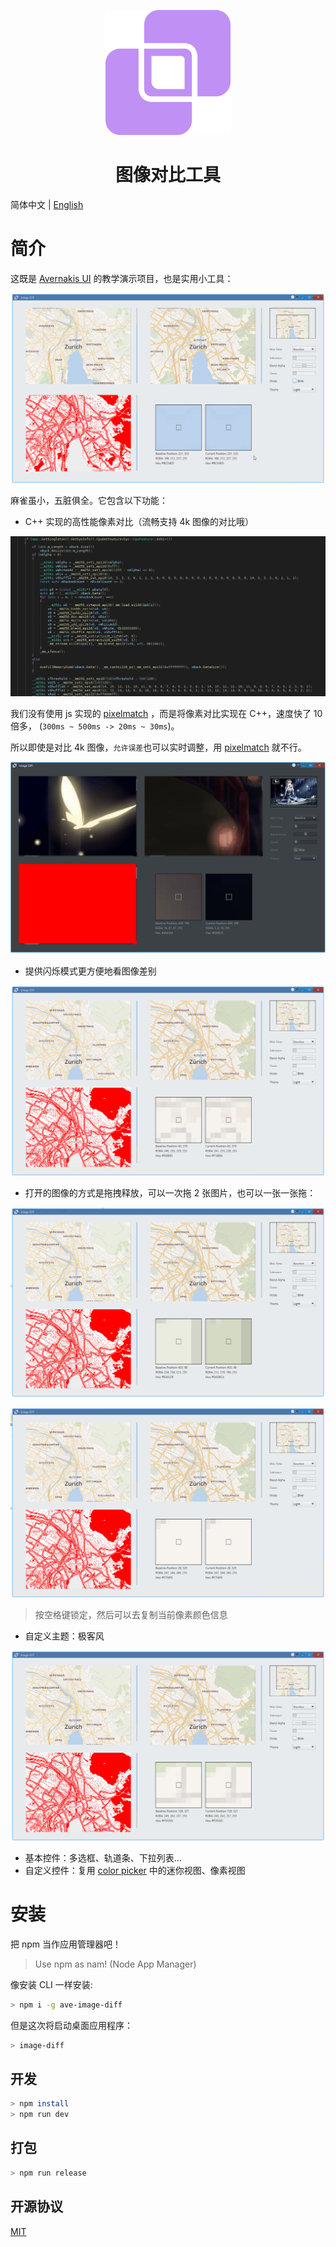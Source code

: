 <p align="center">
    <img width="200" src="./assets/compare.png">
</p>

<h1 align="center">图像对比工具</h1>

简体中文 | [English](./README.md)

# 简介

这既是 [Avernakis UI](https://qber-soft.github.io/Ave-Nodejs-Docs/) 的教学演示项目，也是实用小工具：

![view diff](./docs/images/view-diff.gif)

麻雀虽小，五脏俱全。它包含以下功能：

-   C++ 实现的高性能像素对比（流畅支持 4k 图像的对比哦）

![cpp opt](./docs/images/cpp-opt.png)

我们没有使用 js 实现的 [pixelmatch](https://github.com/mapbox/pixelmatch) ，而是将像素对比实现在 C++，速度快了 10 倍多， (`300ms ~ 500ms -> 20ms ~ 30ms`)。

所以即使是对比 4k 图像，`允许误差`也可以实时调整，用 [pixelmatch](https://github.com/mapbox/pixelmatch) 就不行。

![4k](./docs/images/4k.gif)

-   提供闪烁模式更方便地看图像差别

![blink](./docs/images/blink.gif)

-   打开的图像的方式是拖拽释放，可以一次拖 2 张图片，也可以一张一张拖：

![drag-to-drop-1](./docs/images/drag-to-drop-1.gif)

![drag-to-drop-2](./docs/images/drag-to-drop-2.gif)

> 按空格键锁定，然后可以去复制当前像素颜色信息

-   自定义主题：极客风

![theme](./docs/images/theme-geek.gif)

-   基本控件：多选框、轨道条、下拉列表...
-   自定义控件：复用 [color picker](https://github.com/rerender2021/ave-color-picker) 中的迷你视图、像素视图

# 安装

把 npm 当作应用管理器吧！

> Use npm as nam! (Node App Manager)

像安装 CLI 一样安装:

```bash
> npm i -g ave-image-diff
```

但是这次将启动桌面应用程序：

```bash
> image-diff
```

## 开发

```bash
> npm install
> npm run dev
```

## 打包

```bash
> npm run release
```

## 开源协议

[MIT](./LICENSE)
